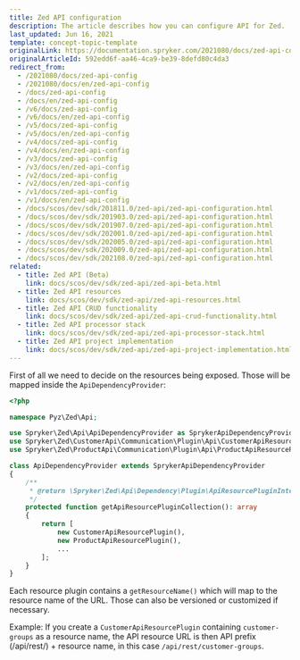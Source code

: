 ```yaml
---
title: Zed API configuration
description: The article describes how you can configure API for Zed.
last_updated: Jun 16, 2021
template: concept-topic-template
originalLink: https://documentation.spryker.com/2021080/docs/zed-api-config
originalArticleId: 592edd6f-aa46-4ca9-be39-8defd80c4da3
redirect_from:
  - /2021080/docs/zed-api-config
  - /2021080/docs/en/zed-api-config
  - /docs/zed-api-config
  - /docs/en/zed-api-config
  - /v6/docs/zed-api-config
  - /v6/docs/en/zed-api-config
  - /v5/docs/zed-api-config
  - /v5/docs/en/zed-api-config
  - /v4/docs/zed-api-config
  - /v4/docs/en/zed-api-config
  - /v3/docs/zed-api-config
  - /v3/docs/en/zed-api-config
  - /v2/docs/zed-api-config
  - /v2/docs/en/zed-api-config
  - /v1/docs/zed-api-config
  - /v1/docs/en/zed-api-config
  - /docs/scos/dev/sdk/201811.0/zed-api/zed-api-configuration.html
  - /docs/scos/dev/sdk/201903.0/zed-api/zed-api-configuration.html
  - /docs/scos/dev/sdk/201907.0/zed-api/zed-api-configuration.html
  - /docs/scos/dev/sdk/202001.0/zed-api/zed-api-configuration.html
  - /docs/scos/dev/sdk/202005.0/zed-api/zed-api-configuration.html
  - /docs/scos/dev/sdk/202009.0/zed-api/zed-api-configuration.html
  - /docs/scos/dev/sdk/202108.0/zed-api/zed-api-configuration.html
related:
  - title: Zed API (Beta)
    link: docs/scos/dev/sdk/zed-api/zed-api-beta.html
  - title: Zed API resources
    link: docs/scos/dev/sdk/zed-api/zed-api-resources.html
  - title: Zed API CRUD functionality
    link: docs/scos/dev/sdk/zed-api/zed-api-crud-functionality.html
  - title: Zed API processor stack
    link: docs/scos/dev/sdk/zed-api/zed-api-processor-stack.html
  - title: Zed API project implementation
    link: docs/scos/dev/sdk/zed-api/zed-api-project-implementation.html
---
```


First of all we need to decide on the resources being exposed. Those will be mapped inside the `ApiDependencyProvider`:

```php
<?php

namespace Pyz\Zed\Api;

use Spryker\Zed\Api\ApiDependencyProvider as SprykerApiDependencyProvider;
use Spryker\Zed\CustomerApi\Communication\Plugin\Api\CustomerApiResourcePlugin;
use Spryker\Zed\ProductApi\Communication\Plugin\Api\ProductApiResourcePlugin;

class ApiDependencyProvider extends SprykerApiDependencyProvider
{
    /**
     * @return \Spryker\Zed\Api\Dependency\Plugin\ApiResourcePluginInterface[]
     */
    protected function getApiResourcePluginCollection(): array
    {
        return [
            new CustomerApiResourcePlugin(),
            new ProductApiResourcePlugin(),
            ...
        ];
    }
}
```

Each resource plugin contains a `getResourceName()` which will map to the resource name of the URL. Those can also be versioned or customized if necessary.

Example: If you create a `CustomerApiResourcePlugin` containing `customer-groups` as a resource name, the API resource URL is then API prefix (/api/rest/) + resource name, in this case `/api/rest/customer-groups`.
